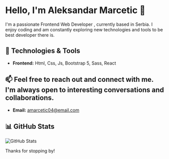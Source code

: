 # Hello, I'm Aleksandar Marcetic 👋

I'm a passionate Frontend Web Developer , currently based in Serbia. I enjoy coding and am constantly exploring new technologies and tools to be best developer there is.

## 🔧 Technologies & Tools

- **Frontend:** Html, Css, Js, Bootstrap 5, Sass, React

## 📫 Feel free to reach out and connect with me. I'm always open to interesting conversations and collaborations.
- **Email:** amarcetic04@email.com
## 📊 GitHub Stats

![GitHub Stats](https://github-readme-stats.vercel.app/api?username=yourusername&show_icons=true)

Thanks for stopping by!
